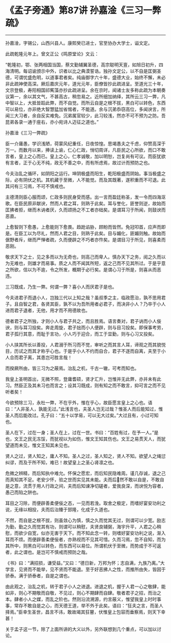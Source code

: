 # 《孟子旁通》第87讲 孙嘉淦《三习一弊疏》

------

孙嘉淦，字锡公，山西兴县人。康熙癸已进士，官至协办大学士，谥文定。

此疏乾隆元年上。曾文正公《鸣原堂论》文云：

“乾隆初，鄂、张两相国当国，蔡文勤辅翼圣德，高宗聪明天亶，如旭日初升，四海清明。每诏谕颁示中外，识者以比之典漠誓诰。独孙文定公，以不自是匡弼圣德，可谓忧盛危明，以道事君者矣。纯庙御字六十年，盛德大业，始终不懈，未必非此疏神使高深。厥后嘉庆元年，道光元年，臣僚皆抄此疏进呈。至道光三十年，文宗登极，寿阳相国祁寯藻亦抄此疏进呈。余在京时，闻诸士友多称此疏为本朝奏议第一，余以其文气，不甚高古，稍忽易之。近所细加纳绎，其所云三习一弊，凡中智以上，大抵皆蹈此弊，而不自觉。而所云自是之根不拔，黑白可以转色，东西可以易位，亦非绝大智慧猛加省惕者，不能道。余与沉弟忝窃高位，多闻谀言，所闻三大习者，余自反实难免。沉弟属官较少，此习较浅，然亦不可不预为之防。吾昆弟各录一通于座右，亦小宛诗人迈征之道也。”

孙嘉淦《三习一弊疏》

臣一介庸愚，学识浅陋，荷蒙风纪重任，日夜惊惶。思竭愚夫之千虑，仰赞高深于万一。而数月以来，捧读上谕，仁心仁政，悄切周详，凡臣民之心所欲，而口不敢言者，皇上之心而已。皇上之心，仁孝诚敬，加以明恕，岂复尚有可议。而臣犹欲有言者，正于心无不纯，政无不善之中，而有所虑焉，故过计而预防之也。

今夫治乱之循环，如阴阳之运行。坤阴极盛而阳生，乾阳极盛而阴始。事当极盛之际，必有阴伏之机。其机藏于至微，人不能觉。而及其既著，遂积重而不可退。此其问有三习焉，不可不慎戒也。

主德清则臣心服而颂，仁政多则民身受而感。出一言而盈廷称圣，发一令而四海沤歌。在臣民原非献谀，然而人君之耳，则熟于此矣。耳与誉化，匪誉则逆，故始而匡拂者拒，继而木讷者厌，久而颂扬之不工者亦绌矣。是谓耳习于所闻，则鼓谀而恶直。

上愈智则下愈愚，上愈能则下愈畏。趋跄谄胁，顾盼而皆然。免冠叩首，应声而即是。在臣工以为尽礼，然而人君之目，则熟于此矣。目与媚化，匪媚则触。故始而倨野者斥，继而严惮者疏，久而便辟之不巧者亦忤矣。是谓目习于所见，则喜柔而恶刚。

敬求天下之士，见之多而以为无奇也，则高己而卑人。慎办天下之务，阅之久而以为无难也，则雄才而易事。质之人而不闻其所短，返之己而不见其所过。于是乎意之所欲，信以为不逾，令之所发，概期于必行矣。是谓心习于所是，则喜从而恶违。

三习既成，乃生一弊。何谓一弊？喜小人而厌君子是也。

今夫进君子而退小人，岂独三代以上知之哉？虽叔季之主，临政愿治，孰不思用君子。且自智之君，各贤其臣，孰不以为吾所用者必君子，而决非小人？乃卒于小人进而君子退者，无他，用才而不用德故也。

德者君子之所独，才则小人与君子共之，而且胜焉。语言奏对，君子讷而小人佞谀，则与耳习投矣。奔走周旋，君子拙而小人便辟，则与目习投矣。即保事考劳，君子孤行其意，而耻于言功，小人巧于迎合，而工于显勤，则与心习又投矣。

小人挟其所长以善投，人君溺于所习而不觉，审听之而其言人耳，谛观之而其貌悦目，历试之而其才称乎心也。于是乎小人不约而自合，君子不逐而自离，夫至于小人合而君子离，其患岂可胜言哉！

而揆厥所由，皆三习为之蔽焉。治乱之机，千古一辙，可考而知也。

我皇上圣明首出，无微不照，登庸耆硕，贤才汇升，岂惟并无此弊，亦并未有此习。然臣正及其未习也而言之；设其习既成，则有知之而不敢言，抑可言之而不见听者矣！

今欲预除三习，永杜一弊，不在乎外，惟在乎心，故臣愿言皇上之心也。语曰：“人非圣人，孰能无过。”此浅言也，夫圣人岂无过哉？惟圣人而后能知过，惟圣人而后能改过。孔子曰：“五十以学易，可以无大过矣。”大过且有，小过可知也。

圣人在下，过在一身；圣人在上，过在一世。书曰：“百姓有过，在予一人。”是也，文王之民无冻馁，而犹视以为如伤，惟文王知其伤也。文王之易贯天人，而犹望道而未见，惟文王知其未见也。

贤人之过，贤人知之，庸人不知。圣人之过，圣人知之，贤人不知。欲望人之绳愆纠谬，而及于所不知，难已！故望皇上之圣心肾凛之也。

危微之辨精，而后知执中难允。怀保之愿宏，而后知民隐难周。谨几存诚，退之己而真知其不足。老安少怀，验之世而实见其未能。夫而后𣢷然不敢以自是，不敢自是之意，流贯于用人行政之间，夫而后知谏净切磋者，爱我良深，而谀悦为容者，愚己而陷之阱也。

耳目之习除，而便辟善柔便佞之态，一见而若浼。取舍之极定，而嗜好宴安功利之说，无缘以相投，夫而后治臻于郅隆，化成于久道也。

不然，而自是之根不拔，则虽敛心为慎，慎之久而觉其无过，则谓可以少宽。励志为勤，勤之久而觉其有功，则谓可以稍慰，夫贤良辅弼，海宇升平，人君之心稍慰，而欲少自宽，似亦无害于天下。而不知此念一转，则嗜好宴安功利之说，渐入耳而不烦。而便辟善柔便佞者，亦熟视而不见其可惜。久而习焉，忽不自知，而为其所中，则黑白可以转色，而东西可以易位。所谓机伏于至微，而势成于不可返者，此之谓也。是岂可不慎戒而预防之哉。

《书》曰：“满招损，谦受益。”又曰：“德日新，万邦为怀；志自满，九族乃离。”大学言，见贤而不能举，见不贤而不能退。至于好恶拂人之性，而推所由失，皆因于骄泰。满于骄泰者，自是之谓也。

由此观之，治乱之机，转于君子小人之进退。进退之机，握于人君一心之敬肆，能如非，则心不期敬而自敬，不见过，则心不期肆而自肆。敬者君子之招，而治之本。肆者小人之媒，而乱之阶也。然则沿流溯源，约言蔽义，惟望我皇上时时事事，常存不敢自是之心，而天德王道，举不外于此矣。语曰：“狂夫之言，而圣人择焉。”臣幸生圣世，昌言不讳，敢故竭其狂瞽，伏惟皇上包容而垂察焉，则天下幸甚！

关于孟子这一节，除了上面所讲的大义以外，另外联想到几个重点，可以加以讨论。

